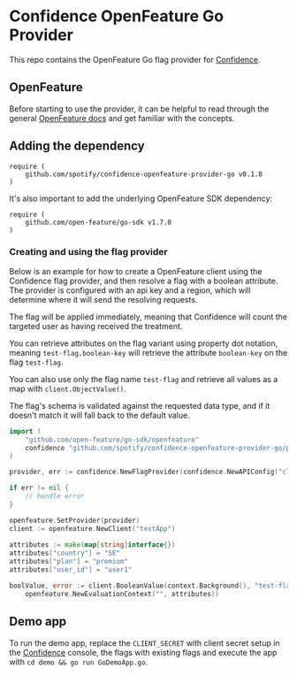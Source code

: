 # Confidence OpenFeature Go Provider

This repo contains the OpenFeature Go flag provider for [Confidence](https://confidence.spotify.com/).

## OpenFeature

Before starting to use the provider, it can be helpful to read through the general [OpenFeature docs](https://docs.openfeature.dev/)
and get familiar with the concepts. 

## Adding the dependency
<!---x-release-please-start-version-->
```
require (
	github.com/spotify/confidence-openfeature-provider-go v0.1.8
)
```
<!---x-release-please-end-->
It's also important to add the underlying OpenFeature SDK dependency:
```
require (
	github.com/open-feature/go-sdk v1.7.0
)
```

### Creating and using the flag provider

Below is an example for how to create a OpenFeature client using the Confidence flag provider, and then resolve
a flag with a boolean attribute. The provider is configured with an api key and a region, which will determine
where it will send the resolving requests. 

The flag will be applied immediately, meaning that Confidence will count the targeted user as having received the treatment. 

You can retrieve attributes on the flag variant using property dot notation, meaning `test-flag.boolean-key` will retrieve
the attribute `boolean-key` on the flag `test-flag`. 

You can also use only the flag name `test-flag` and retrieve all values as a map with `client.ObjectValue()`. 

The flag's schema is validated against the requested data type, and if it doesn't match it will fall back to the default value. 

```go
import (
    "github.com/open-feature/go-sdk/openfeature"
    confidence "github.com/spotify/confidence-openfeature-provider-go/pkg/provider"
)

provider, err := confidence.NewFlagProvider(confidence.NewAPIConfig("clientSecret"))

if err != nil {
    // handle error	
}

openfeature.SetProvider(provider)
client := openfeature.NewClient("testApp")
	
attributes := make(map[string]interface{})
attributes["country"] = "SE"
attributes["plan"] = "premium"
attributes["user_id"] = "user1"

boolValue, error := client.BooleanValue(context.Background(), "test-flag.boolean-key", false, 
	openfeature.NewEvaluationContext("", attributes))
```
## Demo app

To run the demo app, replace the `CLIENT_SECRET` with client secret setup in the 
[Confidence](https://confidence.spotify.com/) console, the flags with existing flags and execute 
the app with `cd demo && go run GoDemoApp.go`.
